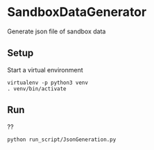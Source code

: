 # SandboxDataGenerator
Generate json file of sandbox data

## Setup
Start a virtual environment
```
virtualenv -p python3 venv
. venv/bin/activate
```

## Run
??
```
python run_script/JsonGeneration.py
```
